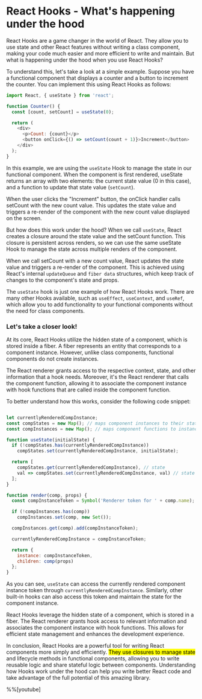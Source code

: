 # React Hooks - What's happening under the hood

React Hooks are a game changer in the world of React. They allow you to use state and other React features without writing a class component, making your code much easier and more efficient to write and maintain. But what is happening under the hood when you use React Hooks?

To understand this, let's take a look at a simple example. Suppose you have a functional component that displays a counter and a button to increment the counter. You can implement this using React Hooks as follows:

```javascript
import React, { useState } from 'react';

function Counter() {
  const [count, setCount] = useState(0);

  return (
    <div>
      <p>Count: {count}</p>
      <button onClick={() => setCount(count + 1)}>Increment</button>
    </div>
  );
}
```

In this example, we are using the `useState` Hook to manage the state in our functional component. When the component is first rendered, useState returns an array with two elements: the current state value (0 in this case), and a function to update that state value (`setCount`).

When the user clicks the "Increment" button, the onClick handler calls setCount with the new count value. This updates the state value and triggers a re-render of the component with the new count value displayed on the screen.

But how does this work under the hood? When we call `useState`, React creates a closure around the state value and the setCount function. This closure is persistent across renders, so we can use the same useState Hook to manage the state across multiple renders of the component.

When we call setCount with a new count value, React updates the state value and triggers a re-render of the component. This is achieved using React's internal `updateQueue` and `fiber data` structures, which keep track of changes to the component's state and props.

The `useState` hook is just one example of how React Hooks work. There are many other Hooks available, such as `useEffect`, `useContext`, and `useRef`, which allow you to add functionality to your functional components without the need for class components.

### Let's take a closer look!

At its core, React Hooks utilize the hidden state of a component, which is stored inside a fiber. A fiber represents an entity that corresponds to a component instance. However, unlike class components, functional components do not create instances.

The React renderer grants access to the respective context, state, and other information that a hook needs. Moreover, it's the React renderer that calls the component function, allowing it to associate the component instance with hook functions that are called inside the component function.

To better understand how this works, consider the following code snippet:

```javascript

let currentlyRenderedCompInstance;
const compStates = new Map(); // maps component instances to their states
const compInstances = new Map(); // maps component functions to instances

function useState(initialState) {
  if (!compStates.has(currentlyRenderedCompInstance))
    compStates.set(currentlyRenderedCompInstance, initialState);

  return [
    compStates.get(currentlyRenderedCompInstance), // state
    val => compStates.set(currentlyRenderedCompInstance, val) // state setter
  ];
}

function render(comp, props) {
  const compInstanceToken = Symbol('Renderer token for ' + comp.name);

  if (!compInstances.has(comp))
    compInstances.set(comp, new Set());

  compInstances.get(comp).add(compInstanceToken);

  currentlyRenderedCompInstance = compInstanceToken;

  return { 
    instance: compInstanceToken,
    children: comp(props)
  };
}
```

As you can see, `useState` can access the currently rendered component instance token through `currentlyRenderedCompInstance`. Similarly, other built-in hooks can also access this token and maintain the state for the component instance.

React Hooks leverage the hidden state of a component, which is stored in a fiber. The React renderer grants hook access to relevant information and associates the component instance with hook functions. This allows for efficient state management and enhances the development experience.

In conclusion, React Hooks are a powerful tool for writing React components more simply and efficiently. <mark>They use closures to manage state</mark> and lifecycle methods in functional components, allowing you to write reusable logic and share stateful logic between components. Understanding how Hooks work under the hood can help you write better React code and take advantage of the full potential of this amazing library.

%%[youtube]